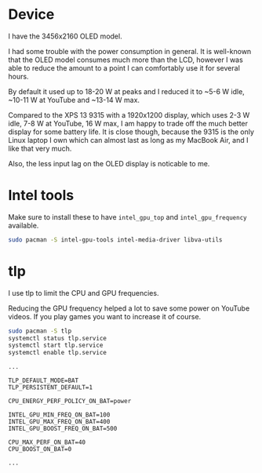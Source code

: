 # Device

I have the 3456x2160 OLED model.

I had some trouble with the power consumption in general.
It is well-known that the OLED model consumes much more than the LCD,
however I was able to reduce the amount to a point I can comfortably use it for several hours.

By default it used up to 18-20 W at peaks and I reduced it to ~5-6 W idle, ~10-11 W at YouTube and ~13-14 W max.

Compared to the XPS 13 9315 with a 1920x1200 display, which uses 2-3 W idle, 7-8 W at YouTube, 16 W max,
I am happy to trade off the much better display for some battery life.
It is close though, because the 9315 is the only Linux laptop I own
which can almost last as long as my MacBook Air, and I like that very much.

Also, the less input lag on the OLED display is noticable to me.

# Intel tools

Make sure to install these to have `intel_gpu_top` and `intel_gpu_frequency` available.

```bash
sudo pacman -S intel-gpu-tools intel-media-driver libva-utils
```

# tlp

I use tlp to limit the CPU and GPU frequencies.

Reducing the GPU frequency helped a lot to save some power on YouTube videos.
If you play games you want to increase it of course.

```bash
sudo pacman -S tlp
systemctl status tlp.service
systemctl start tlp.service
systemctl enable tlp.service
```

```{data-filename=/etc/tlp.conf}
...

TLP_DEFAULT_MODE=BAT
TLP_PERSISTENT_DEFAULT=1

CPU_ENERGY_PERF_POLICY_ON_BAT=power

INTEL_GPU_MIN_FREQ_ON_BAT=100
INTEL_GPU_MAX_FREQ_ON_BAT=400
INTEL_GPU_BOOST_FREQ_ON_BAT=500

CPU_MAX_PERF_ON_BAT=40
CPU_BOOST_ON_BAT=0

...
```
